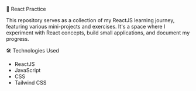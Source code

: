 📘 React Practice

This repository serves as a collection of my ReactJS learning journey, featuring various mini-projects and exercises. It's a space where I experiment with React concepts, build small applications, and document my progress.

🛠️ Technologies Used

- ReactJS
- JavaScript
- CSS
- Tailwind CSS
